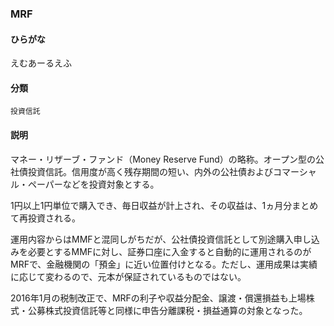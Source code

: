 <div style="display:none;">

## [あ行](securities-terms?id=あ行)
## [か行](securities-terms?id=か行)
## [さ行](securities-terms?id=さ行)
## [た行](securities-terms?id=た行)
## [な行](securities-terms?id=な行)
## [は行](securities-terms?id=は行)
## [ま行](securities-terms?id=ま行)
## [や行](securities-terms?id=や行)
## [ら行](securities-terms?id=ら行)
## [わ行](securities-terms?id=わ行)
## [英数字・記号](securities-terms?id=英数字・記号)

</div>

### MRF

#### ひらがな

えむあーるえふ

#### 分類

`投資信託`

#### 説明

マネー・リザーブ・ファンド（Money Reserve Fund）の略称。オープン型の公社債投資信託。信用度が高く残存期間の短い、内外の公社債およびコマーシャル・ペーパーなどを投資対象とする。
 
1円以上1円単位で購入でき、毎日収益が計上され、その収益は、1ヵ月分まとめて再投資される。
 
運用内容からはMMFと混同しがちだが、公社債投資信託として別途購入申し込みを必要とするMMFに対し、証券口座に入金すると自動的に運用されるのがMRFで、金融機関の「預金」に近い位置付けとなる。ただし、運用成果は実績に応じて変わるので、元本が保証されているものではない。
 
2016年1月の税制改正で、MRFの利子や収益分配金、譲渡・償還損益も上場株式・公募株式投資信託等と同様に申告分離課税・損益通算の対象となった。


